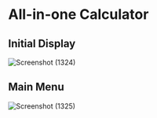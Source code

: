 # All-in-one Calculator
## Initial Display
![Screenshot (1324)](https://github.com/syifafatma/Calculator/assets/88698082/d5c724ce-d343-4cd5-abf4-e37045e9dbc2)
## Main Menu
![Screenshot (1325)](https://github.com/syifafatma/Calculator/assets/88698082/16ba2928-9efc-4871-8090-fceee5f7ba17)


